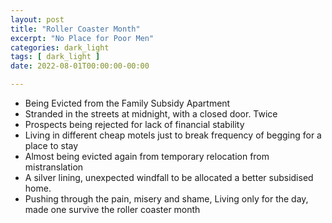 ```yaml
---
layout: post
title: "Roller Coaster Month"
excerpt: "No Place for Poor Men"
categories: dark_light
tags: [ dark_light ]
date: 2022-08-01T00:00:00-00:00

---
```


* Being Evicted from the Family Subsidy Apartment
* Stranded in the streets at midnight, with a closed door. Twice
* Prospects being rejected for lack of financial stability
* Living in different cheap motels just to break frequency of begging for a place to stay
* Almost being evicted again from temporary relocation from mistranslation
* A silver lining, unexpected windfall to be allocated a better subsidised home.
* Pushing through the pain, misery and shame, Living only for the day, made one survive the roller coaster month
